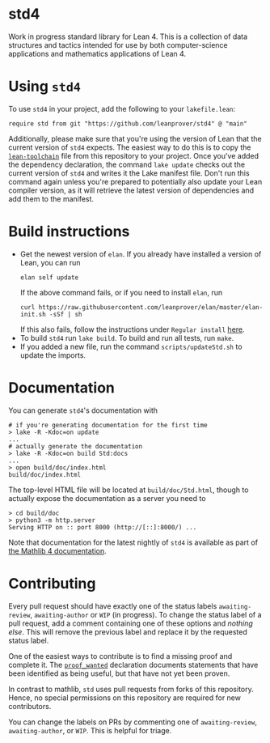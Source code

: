 # std4

Work in progress standard library for Lean 4. This is a collection of data structures and tactics intended for use by both computer-science applications and mathematics applications of Lean 4.

# Using `std4`

To use `std4` in your project, add the following to your `lakefile.lean`:

```lean
require std from git "https://github.com/leanprover/std4" @ "main"
```

Additionally, please make sure that you're using the version of Lean that the current version of `std4` expects. The easiest way to do this is to copy the [`lean-toolchain`](./lean-toolchain) file from this repository to your project. Once you've added the dependency declaration, the command `lake update` checks out the current version of `std4` and writes it the Lake manifest file. Don't run this command again unless you're prepared to potentially also update your Lean compiler version, as it will retrieve the latest version of dependencies and add them to the manifest.

# Build instructions

* Get the newest version of `elan`. If you already have installed a version of Lean, you can run
  ```
  elan self update
  ```
  If the above command fails, or if you need to install `elan`, run
  ```
  curl https://raw.githubusercontent.com/leanprover/elan/master/elan-init.sh -sSf | sh
  ```
  If this also fails, follow the instructions under `Regular install` [here](https://leanprover-community.github.io/get_started.html).
* To build `std4` run `lake build`. To build and run all tests, run `make`.
* If you added a new file, run the command `scripts/updateStd.sh` to update the
  imports.

# Documentation

You can generate `std4`'s documentation with

```text
# if you're generating documentation for the first time
> lake -R -Kdoc=on update
...
# actually generate the documentation
> lake -R -Kdoc=on build Std:docs
...
> open build/doc/index.html
build/doc/index.html
```

The top-level HTML file will be located at `build/doc/Std.html`, though to actually expose the
documentation as a server you need to

```text
> cd build/doc
> python3 -m http.server
Serving HTTP on :: port 8000 (http://[::]:8000/) ...
```

Note that documentation for the latest nightly of `std4` is available as part of [the Mathlib 4
documentation][mathlib4 docs].

[mathlib4 docs]: https://leanprover-community.github.io/mathlib4_docs/Std.html

# Contributing

Every pull request should have exactly one of the status labels `awaiting-review`, `awaiting-author`
or `WIP` (in progress).
To change the status label of a pull request, add a comment containing one of these options and
_nothing else_.
This will remove the previous label and replace it by the requested status label.

One of the easiest ways to contribute is to find a missing proof and complete it. The
[`proof_wanted`](https://github.com/search?q=repo%3Aleanprover%2Fstd4+proof_wanted+language%3ALean&type=code&l=Lean)
declaration documents statements that have been identified as being useful, but that have not yet
been proven.

In contrast to mathlib, `std` uses pull requests from forks of this repository. Hence, no special permissions on this repository are required for new contributors.

You can change the labels on PRs by commenting one of `awaiting-review`, `awaiting-author`, or `WIP`. This is helpful for triage.
